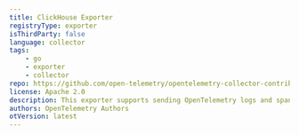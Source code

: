 ```yaml
---
title: ClickHouse Exporter
registryType: exporter
isThirdParty: false
language: collector
tags:
    - go
    - exporter
    - collector
repo: https://github.com/open-telemetry/opentelemetry-collector-contrib/tree/main/exporter/clickhouseexporter
license: Apache 2.0
description: This exporter supports sending OpenTelemetry logs and spans to ClickHouse
authors: OpenTelemetry Authors
otVersion: latest
---
```

